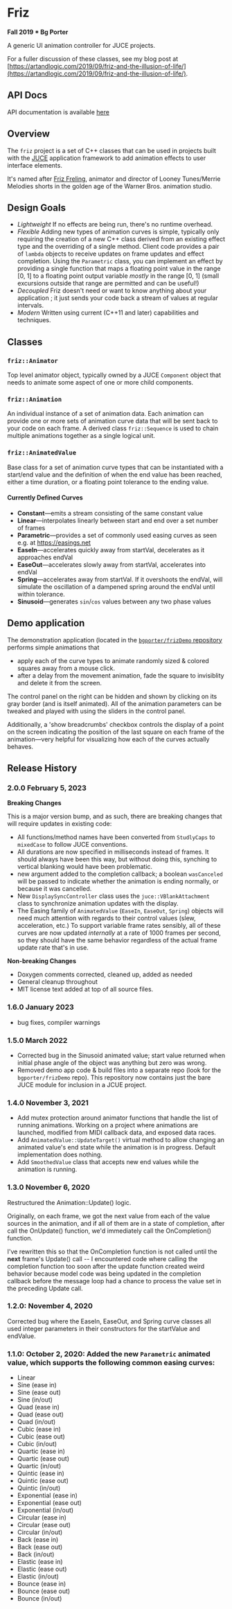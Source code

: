 # Friz

**Fall 2019 * Bg Porter**

A generic UI animation controller for JUCE projects.  

For a fuller discussion of these classes, see my blog post at [https://artandlogic.com/2019/09/friz-and-the-illusion-of-life/](https://artandlogic.com/2019/09/friz-and-the-illusion-of-life/). 

## API Docs

API documentation is available [here](https://bgporter.github.io/animator/)

## Overview 

The `friz` project is a set of C++ classes that can be used in projects built with the [JUCE](https://www.juce.com) application framework to add animation effects to user interface elements. 

It's named after [Friz Freling](https://en.wikipedia.org/wiki/Friz_Freleng), animator and director of Looney Tunes/Merrie Melodies shorts in the golden age of the Warner Bros. animation studio. 

## Design Goals 

* *Lightweight* If no effects are being run, there's no runtime overhead. 
* *Flexible* Adding new types of animation curves is simple, typically only requiring the creation of a new C++ class derived from an existing effect type and the overriding of a single method. Client code provides a pair of `lambda` objects to receive updates on frame updates and effect completion. Using the `Parametric` class, you can implement an effect by providing a single function that maps a floating point value in the range [0, 1] to a floating point output variable _mostly_ in the range [0, 1] (small excursions outside that range are permitted and can be useful!)
* *Decoupled* Friz doesn't need or want to know anything about your application ; it just sends your code back a stream of values at regular intervals.  
* *Modern* Written using current (C++11 and later) capabilities and techniques. 

## Classes 

### `friz::Animator`

Top level animator object, typically owned by a JUCE `Component` object that needs to animate some aspect of one or more child components. 

### `friz::Animation`

An individual instance of a set of animation data. Each animation can provide one or more sets of animation curve data that will be sent back to your code on each frame. A derived class `friz::Sequence` is used to chain multiple animations together as a single logical unit. 

### `friz::AnimatedValue`

Base class for a set of animation curve types that can be instantiated with a start/end value and the definition of when the end value has been reached, either a time duration, or a floating point tolerance to the ending value.

#### Currently Defined Curves

* **Constant**&mdash;emits a stream consisting of the same constant value
* **Linear**&mdash;interpolates linearly between start and end over a set number of frames 
* **Parametric**&mdash;provides a set of commonly used easing curves as seen e.g. at https://easings.net
* **EaseIn**&mdash;accelerates quickly away from startVal, decelerates as it approaches endVal
* **EaseOut**&mdash;accelerates slowly away from startVal, accelerates into endVal 
* **Spring**&mdash;accelerates away from startVal. If it overshoots the endVal, will simulate the oscillation of a dampened spring around the endVal until within tolerance. 
* **Sinusoid**&mdash;generates `sin`/`cos` values between any two phase values


## Demo application 

The demonstration application (located in the [`bgporter/frizDemo` repository](https://github.com/bgporter/frizDemo) performs simple animations that 

* apply each of the curve types to animate randomly sized & colored squares away from a mouse click.
* after a delay from the movement animation, fade the square to invisiblity and delete it from the screen. 

The control panel on the right can be hidden and shown by clicking on its gray border (and is itself animated). All of the animation parameters can be tweaked and played with using the sliders in the control panel. 

Additionally, a 'show breadcrumbs' checkbox controls the display of a point on the screen indicating the position of the last square on each frame of the animation&mdash;very helpful for visualizing how each of the curves actually behaves. 

## Release History

### 2.0.0 February 5, 2023

**Breaking Changes**

This is a major version bump, and as such, there are breaking changes that will require updates in existing code:

* All functions/method names have been converted from `StudlyCaps` to `mixedCase` to follow JUCE conventions. 
* All durations are now specified in milliseconds instead of frames. It should always have been this way, but without doing this, synching to vertical blanking would have been problematic. 
* new argument added to the completion callback; a boolean `wasCanceled` will be passed to indicate whether the animation is ending normally, or because it was cancelled. 
* New `DisplaySyncController` class uses the `juce::VBlankAttachment` class to synchronize animation updates with the display. 
* The Easing family of `AnimatedValue` (`EaseIn`, `EaseOut`, `Spring`) objects will need much attention with regards to their control values (slew, acceleration, etc.) To support variable frame rates sensibly, all of these curves are now updated _internally_ at a rate of 1000 frames per second, so they should have the same behavior regardless of the actual frame update rate that's in use. 

**Non-breaking Changes**

* Doxygen comments corrected, cleaned up, added as needed
* General cleanup throughout
* MIT license text added at top of all source files. 

### 1.6.0 January 2023
* bug fixes, compiler warnings

### 1.5.0 March 2022

* Corrected bug in the Sinusoid animated value; start value returned when initial phase angle of the object was anything but zero was wrong. 
* Removed demo app code & build files into a separate repo (look for the `bgporter/frizDemo` repo). This repository now contains just the bare JUCE module for inclusion in a JCUE project.

### 1.4.0 November 3, 2021

* Add mutex protection around animator functions that handle the list of running 
  animations. Working on a project where animations are launched, modified from 
  MIDI callback data, and exposed data races. 
* Add `AnimatedValue::UpdateTarget()` virtual method to allow changing 
  an animated value's end state while the animation is in progress. Default
  implementation does nothing. 
* Add `SmoothedValue` class that accepts new end values while the animation is 
  running.  

### 1.3.0 November 6, 2020

Restructured the Animation::Update() logic.

Originally, on each frame, we got the next value from each of the value sources in the animation, and if all of them are in a state of completion, after call the OnUpdate() function, we'd immediately call the OnCompletion() function. 

I've rewritten this so that the OnCompletion function is not called until the **next** frame's Update() call -- I encountered code where calling the completion function too soon after the update function created weird behavior because model code was being updated in the completion callback before the message loop had a chance to process the value set in the preceding Update call. 


### 1.2.0: November 4, 2020

Corrected bug where the EaseIn, EaseOut, and Spring curve classes
all used integer parameters in their constructors for the 
startValue and endValue. 

### 1.1.0: October 2, 2020: Added the new `Parametric` animated value, which supports the following common easing curves:

 -  Linear
 -  Sine (ease in)
 -  Sine (ease out)
 -  Sine (in/out)
 -  Quad (ease in)
 -  Quad (ease out)
 -  Quad (in/out)
 -  Cubic (ease in)
 -  Cubic (ease out)
 -  Cubic (in/out)
 -  Quartic (ease in)
 -  Quartic (ease out)
 -  Quartic (in/out)
 -  Quintic (ease in)
 -  Quintic (ease out)
 -  Quintic (in/out)
 -  Exponential (ease in)
 -  Exponential (ease out)
 -  Exponential (in/out)
 -  Circular (ease in)
 -  Circular (ease out)
 -  Circular (in/out)
 -  Back (ease in)
 -  Back (ease out)
 -  Back (in/out)
 -  Elastic (ease in)
 -  Elastic (ease out)
 -  Elastic (in/out)
 -  Bounce (ease in)
 -  Bounce (ease out)
 -  Bounce (in/out)